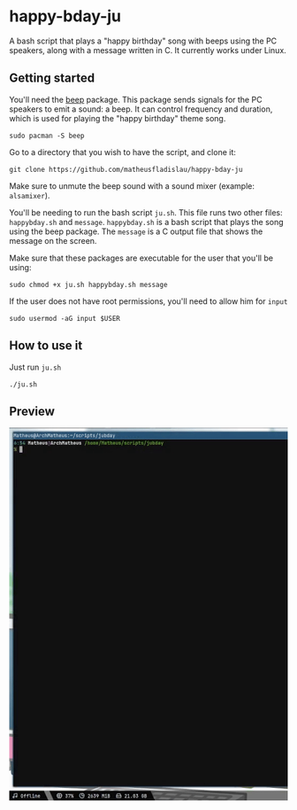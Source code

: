 # happy-bday-ju
A bash script that plays a "happy birthday" song with beeps using the PC speakers, along with a message written in C.
It currently works under Linux.

## Getting started
You'll need the [beep](https://man.archlinux.org/man/beep.1.en) package. This package sends signals for the PC speakers to emit a sound: a beep. It can control frequency and duration, which is used for playing the "happy birthday" theme song.

```
sudo pacman -S beep
```

Go to a directory that you wish to have the script, and clone it:
```
git clone https://github.com/matheusfladislau/happy-bday-ju
```

Make sure to unmute the beep sound with a sound mixer (example: ```alsamixer```).

You'll be needing to run the bash script `ju.sh`. This file runs two other files: `happybday.sh` and `message`. `happybday.sh` is a bash script that plays the song using the beep package. The `message` is a C output file that shows the message on the screen.

Make sure that these packages are executable for the user that you'll be using:

```
sudo chmod +x ju.sh happybday.sh message
```

If the user does not have root permissions, you'll need to allow him for `input`
```
sudo usermod -aG input $USER
```

## How to use it

Just run `ju.sh`
```
./ju.sh
```

## Preview
![](demo.gif)
